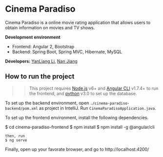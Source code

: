 # Cinema Paradiso

Cinema Paradiso is a online movie rating application that allows users to obtain information on movies and TV shows. 

**Development environment**
  - Frontend: Angular 2, Bootstrap
  - Backend: Spring Boot, Spring MVC, Hibernate, MySQL
  
**Developers:** [YanLiang Li](https://github.com/yanliangli), [Nan Jiang](https://github.com/BoofOfFools)

## How to run the project <a id="how-to-run-the-project"></a>
>>This project requires [Node.js](https://nodejs.org/) v6+ and [Angular CLI](https://cli.angular.io) v1.7.4+ to run the frontend, and [python](https://www.python.org/download/releases/3.0/) v3.0 to set up the database.

To set up the backend environment, open ``./cinema-paradiso-backend/pom.xml`` as project in IntelliJ. Run ``CinemaParadisoApplication.java``.

To set up the frontend environment, install the following dependencies.

$ cd cinema-paradiso-frontend
$ npm install
$ npm install -g @angular/cli
```
then, run
$ ng serve
```

Finally, open up your favorate browser, and go to http://localhost:4200/

